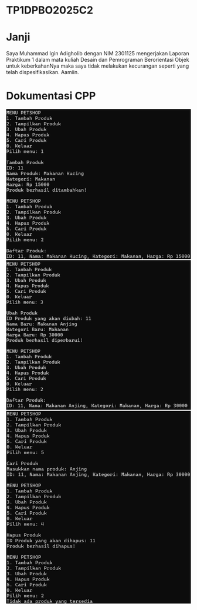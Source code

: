# TP1DPBO2025C2

# Janji
Saya Muhammad Igin Adigholib dengan NIM 2301125 mengerjakan Laporan Praktikum 1 dalam mata kuliah Desain dan Pemrograman Berorientasi Objek untuk keberkahanNya maka saya tidak melakukan kecurangan seperti yang telah dispesifikasikan. Aamiin.

# Dokumentasi CPP
![Dokumentasi](CPP/Dokumentasi/1latmodul1.png)
![Dokumentasi](CPP/Dokumentasi/2latmodul1.png)
![Dokumentasi](CPP/Dokumentasi/3latmodul1.png)
